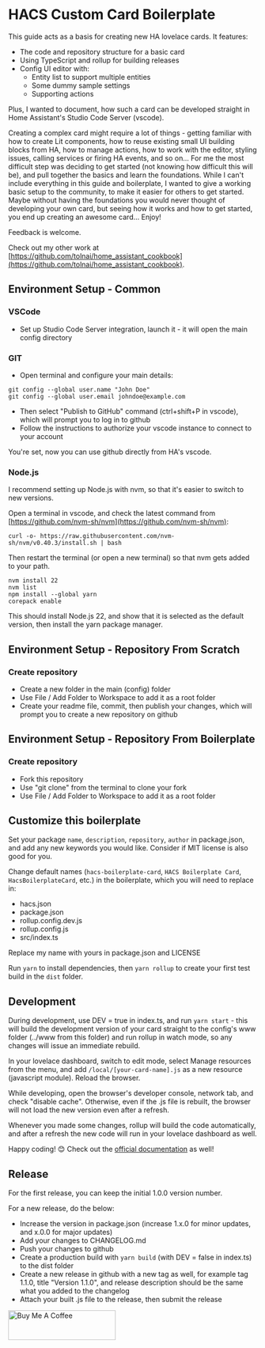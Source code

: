 # HACS Custom Card Boilerplate

This guide acts as a basis for creating new HA lovelace cards. It features:

- The code and repository structure for a basic card
- Using TypeScript and rollup for building releases
- Config UI editor with:
  - Entity list to support multiple entities
  - Some dummy sample settings
  - Supporting actions

Plus, I wanted to document, how such a card can be developed straight in Home Assistant's Studio Code Server (vscode).

Creating a complex card might require a lot of things - getting familiar with how to create Lit components, how to reuse existing small UI building blocks from HA, how to manage actions, how to work with the editor, styling issues, calling services or firing HA events, and so on... For me the most difficult step was deciding to get started (not knowing how difficult this will be), and pull together the basics and learn the foundations. While I can't include everything in this guide and boilerplate, I wanted to give a working basic setup to the community, to make it easier for others to get started. Maybe without having the foundations you would never thought of developing your own card, but seeing how it works and how to get started, you end up creating an awesome card... Enjoy!

Feedback is welcome.

Check out my other work at [https://github.com/tolnai/home_assistant_cookbook](https://github.com/tolnai/home_assistant_cookbook).

## Environment Setup - Common

### VSCode

- Set up Studio Code Server integration, launch it - it will open the main config directory

### GIT

- Open terminal and configure your main details:

```
git config --global user.name "John Doe"
git config --global user.email johndoe@example.com
```

- Then select "Publish to GitHub" command (ctrl+shift+P in vscode), which will prompt you to log in to github
- Follow the instructions to authorize your vscode instance to connect to your account

You're set, now you can use github directly from HA's vscode.

### Node.js

I recommend setting up Node.js with nvm, so that it's easier to switch to new versions.

Open a terminal in vscode, and check the latest command from [https://github.com/nvm-sh/nvm](https://github.com/nvm-sh/nvm):

```
curl -o- https://raw.githubusercontent.com/nvm-sh/nvm/v0.40.3/install.sh | bash
```

Then restart the terminal (or open a new terminal) so that nvm gets added to your path.

```
nvm install 22
nvm list
npm install --global yarn
corepack enable
```

This should install Node.js 22, and show that it is selected as the default version, then install the yarn package manager.

## Environment Setup - Repository From Scratch

### Create repository

- Create a new folder in the main (config) folder
- Use File / Add Folder to Workspace to add it as a root folder
- Create your readme file, commit, then publish your changes, which will prompt you to create a new repository on github

## Environment Setup - Repository From Boilerplate

### Create repository

- Fork this repository 
- Use "git clone" from the terminal to clone your fork
- Use File / Add Folder to Workspace to add it as a root folder

## Customize this boilerplate

Set your package `name`, `description`, `repository`, `author` in package.json, and add any new keywords you would like. Consider if MIT license is also good for you.

Change default names (`hacs-boilerplate-card`, `HACS Boilerplate Card`, `HacsBoilerplateCard`, etc.) in the boilerplate, which you will need to replace in:

- hacs.json
- package.json
- rollup.config.dev.js
- rollup.config.js
- src/index.ts

Replace my name with yours in package.json and LICENSE

Run `yarn` to install dependencies, then `yarn rollup` to create your first test build in the `dist` folder.

## Development

During development, use DEV = true in index.ts, and run `yarn start` - this will build the development version of your card straight to the config's www folder (../www from this folder) and run rollup in watch mode, so any changes will issue an immediate rebuild.

In your lovelace dashboard, switch to edit mode, select Manage resources from the menu, and add `/local/[your-card-name].js` as a new resource (javascript module). Reload the browser.

While developing, open the browser's developer console, network tab, and check "disable cache". Otherwise, even if the .js file is rebuilt, the browser will not load the new version even after a refresh.

Whenever you made some changes, rollup will build the code automatically, and after a refresh the new code will run in your lovelace dashboard as well.

Happy coding! 😊 Check out the [official documentation](https://developers.home-assistant.io/docs/frontend/custom-ui/custom-card/) as well!

## Release

For the first release, you can keep the initial 1.0.0 version number.

For a new release, do the below:

- Increase the version in package.json (increase 1.x.0 for minor updates, and x.0.0 for major updates)
- Add your changes to CHANGELOG.md
- Push your changes to github
- Create a production build with `yarn build` (with DEV = false in index.ts) to the dist folder
- Create a new release in github with a new tag as well, for example tag 1.1.0, title "Version 1.1.0", and release description should be the same what you added to the changelog
- Attach your built .js file to the release, then submit the release

<a href="https://www.buymeacoffee.com/tolnai" target="_blank"><img src="https://cdn.buymeacoffee.com/buttons/v2/default-blue.png" alt="Buy Me A Coffee" style="height: 60px !important;width: 217px !important;" ></a>
